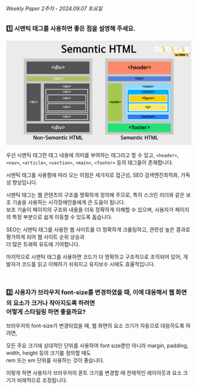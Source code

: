 ###### Weekly Paper 2주차 - 2024.09.07 토요일

### 1️⃣ 시맨틱 태그를 사용하면 좋은 점을 설명해 주세요.

<img src="./SemanticTag.webp" alt="semantic tag" width="600px">

<br>

우선 시맨틱 태그란 태그 내용에 의미를 부여하는 태그라고 할 수 있고, `<header>`, `<nav>`, `<article>`, `<section>`, `<main>`, `<footer>` 등의 태그들이 존재합니다.

시맨틱 태그를 사용함에 따라 오는 이점은 세가지로 접근성, SEO 검색엔진최적화, 가독성 향상입니다.

시멘틱 태그는 웹 콘텐츠의 구조를 명확하게 정의해 주므로, 특히 스크린 리더와 같은 보조 기술을 사용하는 시각장애인들에게 큰 도움이 됩니다.<br>
보조 기술이 페이지의 구조와 내용을 더욱 정확하게 이해할 수 있으며, 사용자가 페이지의 특정 부분으로 쉽게 이동할 수 있도록 돕습니다.

SEO는 시맨틱 태그를 사용한 웹 사이트를 더 정확하게 크롤링하고, 관련성 높은 결과로 평가하게 되어 웹 사이트 순위 상승과<br>
더 많은 트래픽 유도에 기여합니다.

마지막으로 시맨틱 태그를 사용하면 코드가 더 명확하고 구조적으로 조직되어 있어, 개발자가 코드를 읽고 이해하기 쉬워지고 유지보수 시에도 효율적입니다.

<br>

### 2️⃣ 사용자가 브라우저 font-size를 변경하였을 때, 이에 대응해서 웹 화면의 요소가 크거나 작아지도록 하려면 <br>어떻게 스타일링 하면 좋을까요?

브라우저의 font-size가 변경되었을 때, 웹 화면의 요소 크기가 자동으로 대응하도록 하려면,

모든 주요 크기에 상대적인 단위를 사용하여 font size뿐만 아니라 margin, padding, width, height 등의 크기를 정의할 때도<br>
rem 또는 em 단위를 사용하는 것이 좋습니다.

이렇게 하면 사용자가 브라우저의 폰트 크기를 변경할 때 전체적인 레이아웃과 요소 크기가 비례적으로 조정됩니다.

